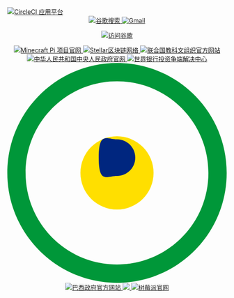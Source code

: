 <a href="https://app.circleci.com" target="_blank" rel="noopener noreferrer">
    <img src="https://img.shields.io/badge/CircleCI%20App-%230062D3?logo=circleci&logoColor=white&style=flat-square&labelColor=gray" alt="CircleCI 应用平台">
</a>

<div align="center">
 <a href="https://www.google.com">
    <img src="https://img.shields.io/badge/谷歌搜索-4285F4?logo=google&logoColor=white&style=for-the-badge" alt="谷歌搜索">
  </a>

<a href="https://mail.google.com">
    <img src="https://img.shields.io/badge/Gmail-EA4335?logo=gmail&logoColor=white&style=for-the-badge" alt="Gmail">
  </a>

<a href="https://www.google.com" target="_blank">   <img src="https://img.shields.io/badge/访问谷歌-立即搜索-blue?style=for-the-badge&logo=google" alt="访问谷歌"> </a>

<a href="https://minepi.com" target="_blank">
    <img src="https://img.shields.io/badge/Pi Network-%234CAF50?logo=minecraft&logoColor=white&style=for-the-badge" alt="Minecraft Pi 项目官网">
</a>

<a href="https://stellar.org" target="_blank">
    <img src="https://img.shields.io/badge/Stellar%20Network-%230E88EB?logo=stellar&logoColor=white&style=flat-square&labelColor=black" alt="Stellar区块链网络">
</a>

<a href="https://www.unesco.org/zh" target="_blank">
    <img src="https://img.shields.io/badge/UNESCO%20中文官网-%230066CC?logo=education&logoColor=white&style=flat-square&labelColor=gray" alt="联合国教科文组织官方网站">
</a>

<a href="https://www.gov.cn" target="_blank">
    <img src="https://img.shields.io/badge/中国政府网-%23CC0000?logo=home&logoColor=white&style=for-the-badge" alt="中华人民共和国中央人民政府官网">

<a href="https://icsid.worldbank.org" target="_blank">
  <img src="https://img.shields.io/badge/ICSID-投资争端解决中心-007DBC?style=for-the-badge&logo=data:image/svg+xml;base64,PHN2ZyB4bWxucz0iaHR0cDovL3d3dy53My5vcmcvMjAwMC9zdmciIHZpZXdCb3g9IjAgMCAyNCAyNCI+PHBhdGggZD0iTTEyIDBDNS4zNzMgMCAwIDUuMzczIDAgMTJzNS4zNzMgMTIgMTIgMTIgMTItNS4zNzMgMTItMTJTMTguNjI3IDAgMTIgMHptMCAyMmMtNS41MjIgMC0xMC00LjQ3OC0xMC0xMHM0LjQ3OC0xMCAxMC0xMCAxMCA0LjQ3OCAxMCAxMC00LjQ3OCAxMC0xMCAxMHptLTUtMTBoMTB2Mkg3di0yeiIgZmlsbD0iI2ZmZiIvPjwvc3ZnPg==" alt="世界银行投资争端解决中心">
</a>

<svg xmlns="http://www.w3.org/2000/svg" viewBox="0 0 24 24">
  <!-- 绿色外环 -->
  <path fill="#009739" d="M12 0C5.373 0 0 5.373 0 12s5.373 12 12 12 12-5.373 12-12S18.627 0 12 0zm0 22c-5.522 0-10-4.478-10-10s4.478-10 10-10 10 4.478 10 10-4.478 10-10 10z"/>
  <!-- 黄色中环 -->
  <circle cx="12" cy="12" r="4" fill="#FFDF00"/>
  <!-- 蓝色核心 -->
  <path fill="#00267F" d="M12 8.33c1.102 0 2 .898 2 2s-.898 2-2 2-2 .898-2-2 .898-2 2-2z"/>
</svg>
<a href="https://www.gov.br/pt-br" target="_blank">
  <img src="https://img.shields.io/badge/Gov.br-巴西政府官方网站-009739?style=for-the-badge&logo=data:image/svg+xml;base64,PHN2ZyB4bWxucz0iaHR0cDovL3d3dy53My5vcmcvMjAwMC9zdmciIHZpZXdCb3g9IjAgMCAyNCAyNCI+PHBhdGggZmlsbD0iIzAwOTczOSIgZD0iTTEyIDBDNS4zNzMgMCAwIDUuMzczIDAgMTJzNS4zNzMgMTIgMTIgMTIgMTItNS4zNzMgMTItMTJTMTguNjI3IDAgMTIgMHptMCAyMmMtNS41MjIgMC0xMC00LjQ3OC0xMC0xMHM0LjQ3OC0xMCAxMC0xMCAxMCA0LjQ3OCAxMCAxMC00LjQ3OCAxMC0xMCAxMHoiLz48Y2lyY2xlIGN4PSIxMiIgY3k9IjEyIiByPSI0IiBmaWxsPSIjRkZERjAwIi8+PHBhdGggZmlsbD0iIzAwMjY3RiIgZD0iTTEyIDguMzNjMS4xMDIgMCAyIC44OTggMiAycy0uODk4IDItMiAyLTIgLjg5OC0yLTJzLjg5OC0yIDItMnoiLz48L3N2Zz4=" alt="巴西政府官方网站">
</a>
<a href="https://www.raspberrypi.com/" target="_blank">
  <img src="https://img.shields.io/badge/Raspberry_Pi-官网-C51A4A?style=for-the-badge&logo=data:image/svg+xml;base64,PHN2ZyB4bWxucz0iaHR0cDovL3d3dy53My5vcmcvMjAwMC9zdmciIHZpZXdCb3g9IjAgMCAyNCAyNCI+PGNpcmNsZSBjeD0iMTIiIGN5PSIxMiIgcj0iMTIiIGZpbGw9IiNDNTFBNEEiLz48cGF0aCBmaWxsPSJ3aGl0ZSIgZD0iTTYgNmgxMnYySDZ
<a href="https://www.raspberrypi.com/" target="_blank">
  <img src="https://img.shields.io/badge/Raspberry_Pi-官网-C51A4A?style=for-the-badge&logo=raspberrypi&logoColor=white" alt="树莓派官网">
</a>
